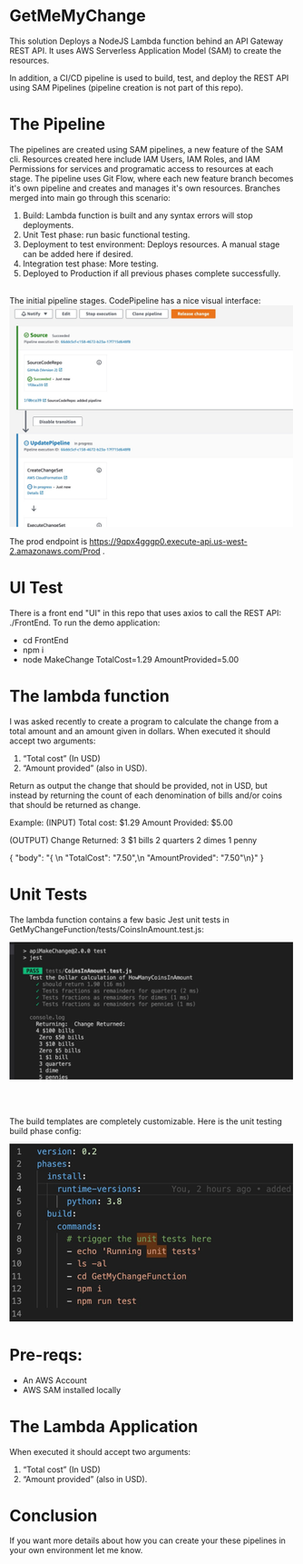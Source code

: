 # GetMeMyChange

This solution Deploys a NodeJS Lambda function behind an API Gateway REST API. It uses AWS Serverless Application Model (SAM) to create the resources. 

In addition, a CI/CD pipeline is used to build, test, and deploy the REST API using SAM Pipelines (pipeline creation is not part of this repo). 

# The Pipeline

The pipelines are created using SAM pipelines, a new feature of the SAM cli. Resources created here include IAM Users, IAM Roles, and IAM Permissions for services and programatic access to resources at each stage. The pipeline uses Git Flow, where each new feature branch becomes it's own pipeline and creates and manages it's own resources. Branches merged into main go through this scenario:

  1. Build: Lambda function is built and any syntax errors will stop deployments.
  2. Unit Test phase: run basic functional testing.
  3. Deployment to test environment: Deploys resources. A manual stage can be added here if desired.
  4. Integration test phase: More testing.
  5. Deployed to Production if all previous phases complete successfully.

<br/>
The initial pipeline stages. CodePipeline has a nice visual interface:
<br/>
<img src="./pipeline-img.jpg" width="500" >

<br/>

  The prod endpoint is https://9qpx4gggp0.execute-api.us-west-2.amazonaws.com/Prod .

# UI Test

There is a front end "UI" in this repo that uses axios to call the REST API: ./FrontEnd. To run the demo application:

  - cd FrontEnd
  - npm i
  - node MakeChange TotalCost=1.29 AmountProvided=5.00
 

# The lambda function

I was asked recently to create  a program to calculate the change from a total amount and an amount given in dollars. When executed it should accept two arguments:

  1) “Total cost” (In USD)
  2) “Amount provided” (also in USD).  

Return as output the change that should be provided, not in USD, but instead by returning the count of each denomination of bills and/or coins that should be returned as change. 

  Example:
  (INPUT)
  Total cost: $1.29
  Amount Provided: $5.00

  (OUTPUT)
  Change Returned: 
  3 $1 bills
  2 quarters
  2 dimes
  1 penny

{
  "body": "{ \n    \"TotalCost\": \"7.50\",\n    \"AmountProvided\": \"7.50\"\n}"
}


# Unit Tests

The lambda function contains a few basic Jest unit tests in GetMyChangeFunction/tests/CoinsInAmount.test.js:


<img src="./unit-testing.jpg" width="500" >

<br/><br/>


The build templates are completely customizable. Here is the unit testing build phase config:

<img src="./unit-testing-template.jpg" width="500" >

# Pre-reqs:

  - An AWS Account
  - AWS SAM installed locally

# The Lambda Application

When executed it should accept two arguments:

  1) “Total cost” (In USD)
  2) “Amount provided” (also in USD).  

# Conclusion

If you want more details about how you can create your these pipelines in your own environment let me know.






